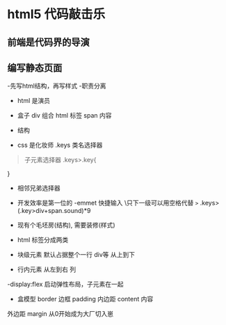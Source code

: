  # html5 代码敲击乐

## 前端是代码界的导演


## 编写静态页面
-先写html结构，再写样式
-职责分离 

- html 是演员
 - 盒子
  div 组合
  html 标签
  span 内容
 - 结构

- css 是化妆师
.keys 类名选择器
> 子元素选择器
.keys>.key{

}
+ 相邻兄弟选择器


- 开发效率是第一位的 
 -emmet 快捷输入 
 \\只下一级可以用空格代替 `>`
 .keys>(.key>div+span.sound)*9

 - 现有个毛坯房(结构), 需要装修(样式)

 - html 标签分成两类
  - 块级元素 默认占据整个一行 div等 从上到下
  - 行内元素 从左到右 列

-display:flex
 启动弹性布局，子元素在一起 

- 盒模型
 border 边框
 padding 内边距
 content 内容

外边距 margin 
从0开始成为大厂切入崽
